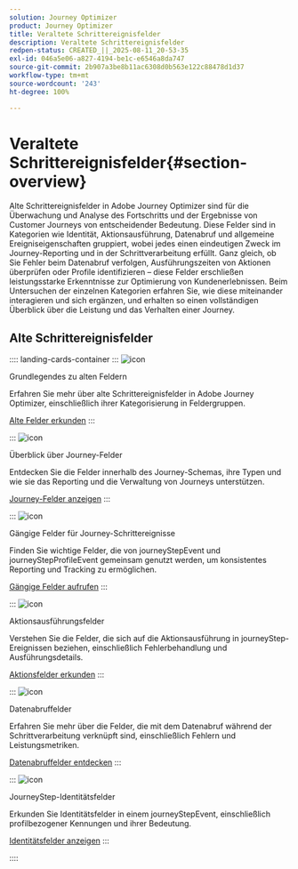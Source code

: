 ```yaml
---
solution: Journey Optimizer
product: Journey Optimizer
title: Veraltete Schrittereignisfelder
description: Veraltete Schrittereignisfelder
redpen-status: CREATED_||_2025-08-11_20-53-35
exl-id: 046a5e06-a827-4194-be1c-e6546a8da747
source-git-commit: 2b907a3be8b11ac6308d0b563e122c88478d1d37
workflow-type: tm+mt
source-wordcount: '243'
ht-degree: 100%

---
```


# Veraltete Schrittereignisfelder{#section-overview}

Alte Schrittereignisfelder in Adobe Journey Optimizer sind für die Überwachung und Analyse des Fortschritts und der Ergebnisse von Customer Journeys von entscheidender Bedeutung. Diese Felder sind in Kategorien wie Identität, Aktionsausführung, Datenabruf und allgemeine Ereigniseigenschaften gruppiert, wobei jedes einen eindeutigen Zweck im Journey-Reporting und in der Schrittverarbeitung erfüllt. Ganz gleich, ob Sie Fehler beim Datenabruf verfolgen, Ausführungszeiten von Aktionen überprüfen oder Profile identifizieren – diese Felder erschließen leistungsstarke Erkenntnisse zur Optimierung von Kundenerlebnissen. Beim Untersuchen der einzelnen Kategorien erfahren Sie, wie diese miteinander interagieren und sich ergänzen, und erhalten so einen vollständigen Überblick über die Leistung und das Verhalten einer Journey.

## Alte Schrittereignisfelder

:::: landing-cards-container
:::
![icon](https://cdn.experienceleague.adobe.com/icons/book.svg?lang=de)

Grundlegendes zu alten Feldern

Erfahren Sie mehr über alte Schrittereignisfelder in Adobe Journey Optimizer, einschließlich ihrer Kategorisierung in Feldergruppen.

[Alte Felder erkunden](../using/reports/sharing-legacy-fields.md)
:::

:::
![icon](https://cdn.experienceleague.adobe.com/icons/chart-line.svg?lang=de)

Überblick über Journey-Felder

Entdecken Sie die Felder innerhalb des Journey-Schemas, ihre Typen und wie sie das Reporting und die Verwaltung von Journeys unterstützen.

[Journey-Felder anzeigen](../using/reports/sharing-journey-fields.md)
:::

:::
![icon](https://cdn.experienceleague.adobe.com/icons/list-check.svg?lang=de)

Gängige Felder für Journey-Schrittereignisse

Finden Sie wichtige Felder, die von journeyStepEvent und journeyStepProfileEvent gemeinsam genutzt werden, um konsistentes Reporting und Tracking zu ermöglichen.

[Gängige Felder aufrufen](../using/reports/sharing-common-fields.md)
:::

:::
![icon](https://cdn.experienceleague.adobe.com/icons/gear.svg?lang=de)

Aktionsausführungsfelder

Verstehen Sie die Felder, die sich auf die Aktionsausführung in journeyStep-Ereignissen beziehen, einschließlich Fehlerbehandlung und Ausführungsdetails.

[Aktionsfelder erkunden](../using/reports/sharing-execution-fields.md)
:::

:::
![icon](https://cdn.experienceleague.adobe.com/icons/code-branch.svg?lang=de)

Datenabruffelder

Erfahren Sie mehr über die Felder, die mit dem Datenabruf während der Schrittverarbeitung verknüpft sind, einschließlich Fehlern und Leistungsmetriken.

[Datenabruffelder entdecken](../using/reports/sharing-fetch-fields.md)
:::

:::
![icon](https://cdn.experienceleague.adobe.com/icons/bullseye.svg?lang=de)

JourneyStep-Identitätsfelder

Erkunden Sie Identitätsfelder in einem journeyStepEvent, einschließlich profilbezogener Kennungen und ihrer Bedeutung.

[Identitätsfelder anzeigen](../using/reports/sharing-identity-fields.md)
:::

::::
